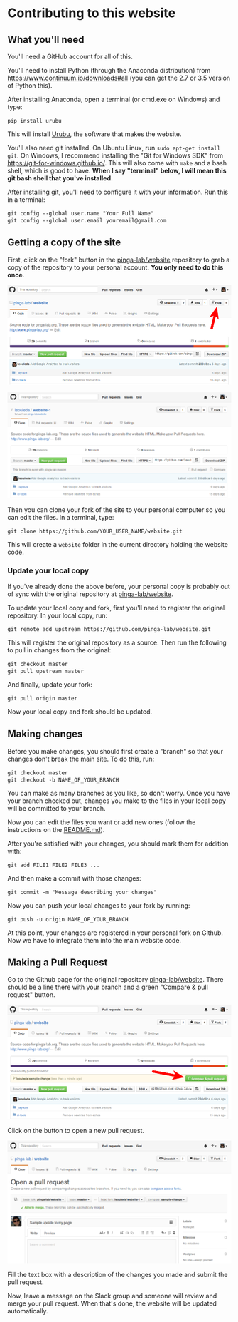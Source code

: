 # Contributing to this website

## What you'll need


You'll need a GitHub account for all of this.

You'll need to install Python (through the Anaconda distribution) from
https://www.continuum.io/downloads#all (you can get the 2.7 or 3.5 version of
Python this).

After installing Anaconda, open a terminal (or cmd.exe on Windows) and type:

    pip install urubu

This will install [Urubu](http://urubu.jandecaluwe.com/), the software that
makes the website.

You'll also need git installed. On Ubuntu Linux, run `sudo apt-get install
git`.
On Windows, I recommend installing the "Git for Windows SDK" from
https://git-for-windows.github.io/. This will also come with `make` and a bash
shell, which is good to have.
**When I say "terminal" below, I will mean this git bash shell that you've
installed.**

After installing git, you'll need to configure it with your information. Run
this in a terminal:

    git config --global user.name "Your Full Name"
    git config --global user.email youremail@gmail.com


## Getting a copy of the site

First, click on the "fork" button in the
[pinga-lab/website](https://github.com/pinga-lab/website)
repository to grab a copy of the repository to your personal account.
**You only need to do this once**.

![](https://raw.githubusercontent.com/pinga-lab/website/master/.images/repository.png)


![](https://raw.githubusercontent.com/pinga-lab/website/master/.images/my-fork.png)

Then you can clone your fork of the site to your personal computer so you can
edit the files. In a terminal, type:

    git clone https://github.com/YOUR_USER_NAME/website.git

This will create a `website` folder in the current directory holding the
website code.

### Update your local copy

If you've already done the above before, your personal copy is probably out of
sync with the original repository at
[pinga-lab/website](https://github.com/pinga-lab/website).

To update your local copy and fork, first you'll need to register the original
repository. In your local copy, run:

    git remote add upstream https://github.com/pinga-lab/website.git

This will register the original repository as a source. Then run the following
to pull in changes from the original:

    git checkout master
    git pull upstream master

And finally, update your fork:

    git pull origin master

Now your local copy and fork should be updated.


## Making changes

Before you make changes, you should first create a "branch" so that your
changes don't break the main site. To do this, run:

    git checkout master
    git checkout -b NAME_OF_YOUR_BRANCH

You can make as many branches as you like, so don't worry.
Once you have your branch checked out, changes you make to the files in your
local copy will be committed to your branch.

Now you can edit the files you want or add new ones (follow the instructions on
the [README.md](https://github.com/pinga-lab/website/blob/master/README.md)).

After you're satisfied with your changes, you should mark them for addition
with:

    git add FILE1 FILE2 FILE3 ...

And then make a commit with those changes:

    git commit -m "Message describing your changes"


Now you can push your local changes to your fork by running:

    git push -u origin NAME_OF_YOUR_BRANCH

At this point, your changes are registered in your personal fork on Github. Now
we have to integrate them into the main website code.

## Making a Pull Request

Go to the Github page for the original repository
[pinga-lab/website](https://github.com/pinga-lab/website).
There should be a line there with your branch and a green "Compare & pull
request" button.

![](https://raw.githubusercontent.com/pinga-lab/website/master/.images/pr-button.png)

Click on the button to open a new pull request.

![](https://raw.githubusercontent.com/pinga-lab/website/master/.images/open-pr.png)

Fill the text box with a description of the changes you made and submit the
pull request.

Now, leave a message on the Slack group and someone will review and merge your
pull request. When that's done, the website will be updated automatically.
